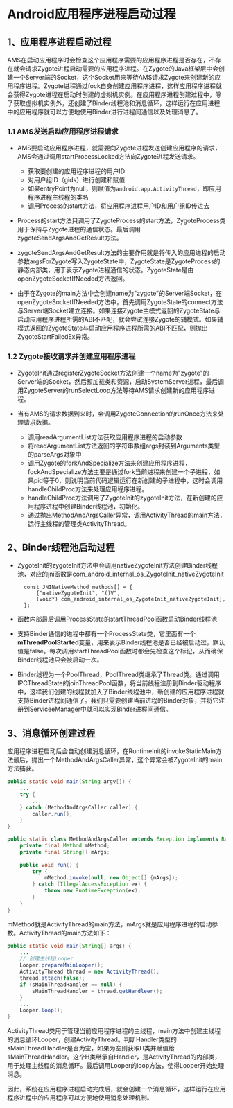 # Android应用程序进程启动过程
## 1、应用程序进程启动过程
AMS在启动应用程序时会检查这个应用程序需要的应用程序进程是否存在，不存在就会请求Zygote进程启动需要的应用程序进程。在Zygote的Java框架层中会创建一个Server端的Socket，这个Socket用来等待AMS请求Zygote来创建新的应用程序进程。Zygote进程通过fock自身创建应用程序进程，这样应用程序进程就会获得Zygote进程在启动时创建的虚拟机实例。在应用程序进程创建过程中，除了获取虚拟机实例外，还创建了Binder线程池和消息循环，这样运行在应用进程中的应用程序就可以方便地使用Binder进行进程间通信以及处理消息了。

### 1.1 AMS发送启动应用程序进程请求

- AMS要启动应用程序进程，就需要向Zygote进程发送创建应用程序的请求，AMS会通过调用startProcessLocked方法向Zygote进程发送请求。

	- 获取要创建的应用程序进程的用户ID
	- 对用户组ID（gids）进行创建和赋值
	- 如果entryPoint为null，则赋值为`android.app.ActivityThread`，即应用程序进程主线程的类名
	- 调用Process的start方法，将应用程序进程用户ID和用户组ID传进去
- Process的start方法只调用了ZygoteProcess的start方法，ZygoteProcess类用于保持与Zygote进程的通信状态。最后调用zygoteSendArgsAndGetResult方法。
- zygoteSendArgsAndGetResult方法的主要作用就是将传入的应用进程的启动参数argsForZygote写入ZygoteState中，ZygoteState是ZygoteProcess的静态内部类，用于表示Zygote进程通信的状态。ZygoteState是由openZygoteSocketIfNeeded方法返回。
- 由于在Zygote的main方法中会创建name为"zygote"的Server端Socket，在openZygoteSocketIfNeeded方法中，首先调用ZygoteState的connect方法与Server端Socket建立连接。如果连接Zygote主模式返回的ZygoteState与启动应用程序进程所需的ABI不匹配，就会尝试连接Zygote的辅模式。如果辅模式返回的ZygoteState与启动应用程序进程所需的ABI不匹配，则抛出ZygoteStartFailedEx异常。

### 1.2 Zygote接收请求并创建应用程序进程
- ZygoteInit通过registerZygoteSocket方法创建一个name为"zygote"的Server端的Socket，然后预加载类和资源，启动SystemServer进程，最后调用ZygoteServer的runSelectLoop方法等待AMS请求创建新的应用程序进程。
- 当有AMS的请求数据到来时，会调用ZygoteConnection的runOnce方法来处理请求数据。

	- 调用readArgumentList方法获取应用程序进程的启动参数
	- 将readArgumentList方法返回的字符串数组args封装到Arguments类型的parseArgs对象中
	- 调用Zygote的forkAndSpecialize方法来创建应用程序进程，fockAndSpecialize方法主要是通过fork当前进程来创建一个子进程，如果pid等于0，则说明当前代码逻辑运行在新创建的子进程中，这时会调用handleChildProc方法来处理应用程序进程。
	- handleChildProc方法调用了ZygoteInit的zygoteInit方法，在新创建的应用程序进程中创建Binder线程池，初始化。
	- 通过抛出MethodAndArgsCaller异常，调用ActivityThread的main方法，运行主线程的管理类ActivityThread。

## 2、Binder线程池启动过程
- ZygoteInit的zygoteInit方法中会调用nativeZygoteInit方法创建Binder线程池，对应的jni函数是com_android_internal_os_ZygoteInit_nativeZygoteInit

		const JNINativeMethod methods[] = {
			{"nativeZygoteInit", "()V", 
			(void*) com_android_internal_os_ZygoteInit_nativeZygoteInit},
		};
		
- 函数内部最后调用ProcessState的startThreadPool函数启动Binder线程池
- 支持Binder通信的进程中都有一个ProcessState类，它里面有一个**mThreadPoolStarted**变量，用来表示Binder线程池是否已经被启动过，默认值是false。每次调用startThreadPool函数时都会先检查这个标记，从而确保Binder线程池只会被启动一次。
- Binder线程为一个PoolThread，PoolThread类继承了Thread类。通过调用IPCThreadState的joinThreadPool函数，将当前线程注册到Binder驱动程序中，这样我们创建的线程就加入了Binder线程池中，新创建的应用程序进程就支持Binder进程间通信了。我们只需要创建当前进程的Binder对象，并将它注册到ServiceeManager中就可以实现Binder进程间通信。

## 3、消息循环创建过程
应用程序进程启动后会自动创建消息循环，在RuntimeInit的invokeStaticMain方法最后，抛出一个MethodAndArgsCaller异常，这个异常会被ZygoteInit的main方法捕获。

```java
public static void main(String argv[]) {
	...
	try {
		...
	} catch (MethodAndArgsCaller caller) {
		caller.run();
	}
}

public static class MethodAndArgsCaller extends Exception implements Runnable {
	private final Method mMethod;
	private final String[] mArgs;
	
	public void run() {
		try {
			mMethod.invoke(null, new Object[] {mArgs});
		} catch (IllegalAccessException ex) {
			throw new RuntimeException(ex);
		}
	}
}
```
mMethod就是ActivityThread的main方法，mArgs就是应用程序进程的启动参数。ActivityThread的main方法如下：

```java
public static void main(String[] args) {
	...
	// 创建主线程Looper
	Looper.prepareMainLooper();
	ActivityThread thread = new ActivityThread();
	thread.attach(false);
	if (sMainThreadHandler == null) {
		sMainThreadHandler = thread.getHandleer();
	}
	...
	Looper.loop();
}
```
ActivityThread类用于管理当前应用程序进程的主线程，main方法中创建主线程的消息循环Looper，创建ActivityThread。判断Handler类型的sMainThreadHandler是否为空，如果为空则获取H类并赋值给sMainThreadHandler。这个H类继承自Handler，是ActivityThread的内部类，用于处理主线程的消息循环。最后调用Looper的loop方法，使得Looper开始处理消息。

因此，系统在应用程序进程启动完成后，就会创建一个消息循环，这样运行在应用程序进程中的应用程序可以方便地使用消息处理机制。
